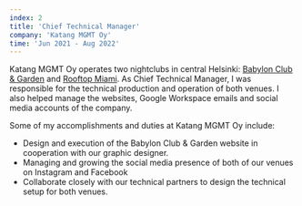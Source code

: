 ```yaml
---
index: 2
title: 'Chief Technical Manager'
company: 'Katang MGMT Oy'
time: 'Jun 2021 - Aug 2022'
---
```


Katang MGMT Oy operates two nightclubs in central Helsinki: [Babylon Club & Garden](https://babylonhki.fi) and [Rooftop Miami](https://www.rooftopmiami.fi). As Chief Technical Manager, I was responsible for the technical production and operation of both venues. I also helped manage the websites, Google Workspace emails and social media accounts of the company.

Some of my accomplishments and duties at Katang MGMT Oy include:

- Design and execution of the Babylon Club & Garden website in cooperation with our graphic designer.
- Managing and growing the social media presence of both of our venues on Instagram and Facebook
- Collaborate closely with our technical partners to design the technical setup for both venues.
